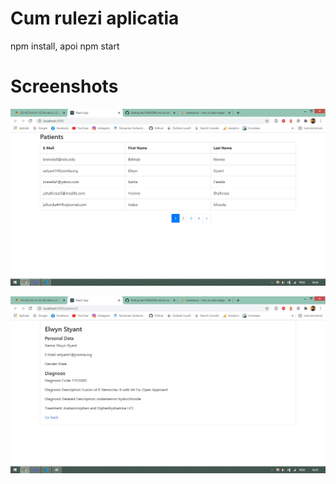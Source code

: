 # Cum rulezi aplicatia

npm install, apoi npm start

# Screenshots

![alt text](https://github.com/bucurie/lab1/blob/main/1.jpg?raw=true)

![alt text](https://github.com/bucurie/lab1/blob/main/2.jpg?raw=true)

